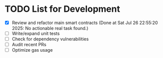 # TODO List for Development

- [x] Review and refactor main smart contracts  (Done at Sat Jul 26 22:55:20 2025: No actionable real task found.)
- [ ] Write/expand unit tests
- [ ] Check for dependency vulnerabilities
- [ ] Audit recent PRs
- [ ] Optimize gas usage